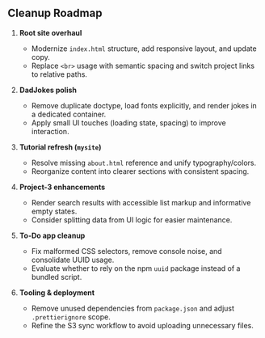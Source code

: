 ## Cleanup Roadmap

1. **Root site overhaul**
   - Modernize `index.html` structure, add responsive layout, and update copy.
   - Replace `<br>` usage with semantic spacing and switch project links to relative paths.

2. **DadJokes polish**
   - Remove duplicate doctype, load fonts explicitly, and render jokes in a dedicated container.
   - Apply small UI touches (loading state, spacing) to improve interaction.

3. **Tutorial refresh (`mysite`)**
   - Resolve missing `about.html` reference and unify typography/colors.
   - Reorganize content into clearer sections with consistent spacing.

4. **Project-3 enhancements**
   - Render search results with accessible list markup and informative empty states.
   - Consider splitting data from UI logic for easier maintenance.

5. **To-Do app cleanup**
   - Fix malformed CSS selectors, remove console noise, and consolidate UUID usage.
   - Evaluate whether to rely on the npm `uuid` package instead of a bundled script.

6. **Tooling & deployment**
   - Remove unused dependencies from `package.json` and adjust `.prettierignore` scope.
   - Refine the S3 sync workflow to avoid uploading unnecessary files.
